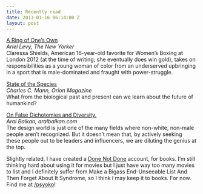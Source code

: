 ```yaml
---
title: Recently read
date: 2013-01-16 06:14:00 Z
layout: post
---
```


[A Ring of One’s Own](http://www.newyorker.com/reporting/2012/05/07/120507fa_fact_levy?printable=true)<br />
*Ariel Levy, The New Yorker*<br />
Claressa Shields, American 16-year-old favorite for Women’s Boxing at London 2012 (at the time of writing; she eventually does win gold), takes on responsibilities as a young woman of color from an underserved upbringing in a sport that is male-dominated and fraught with power-struggle.

[State of the Species](http://www.orionmagazine.org/index.php/articles/article/7146?src=longreads)<br />
*Charles C. Mann, Orion Magazine*<br />
What from the biological past and present can we learn about the future of humankind?

[On False Dichotomies and Diversity.](http://aralbalkan.com/notes/on-false-dichotomies-and-diversity/)<br />
*Aral Balkan, aralbalkan.com*<br />
The design world is just one of the many fields where non-white, non-male people aren’t recognized. But it doesn’t mean that, by actively seeking these people out to be leaders and influencers, we are diluting the genius at the top.

Slightly related, I have created a [Done Not Done](http://donenotdone.com) account, for books. I’m still thinking hard about using it for movies but I just have way too many movies to list and I definitely suffer from Make a Bigass End-Unseeable List And Then Forget About It Syndrome, so I think I may keep it to books. For now. Find me at [/psyoko](http://donenotdone.com/loves/psyoko)!
